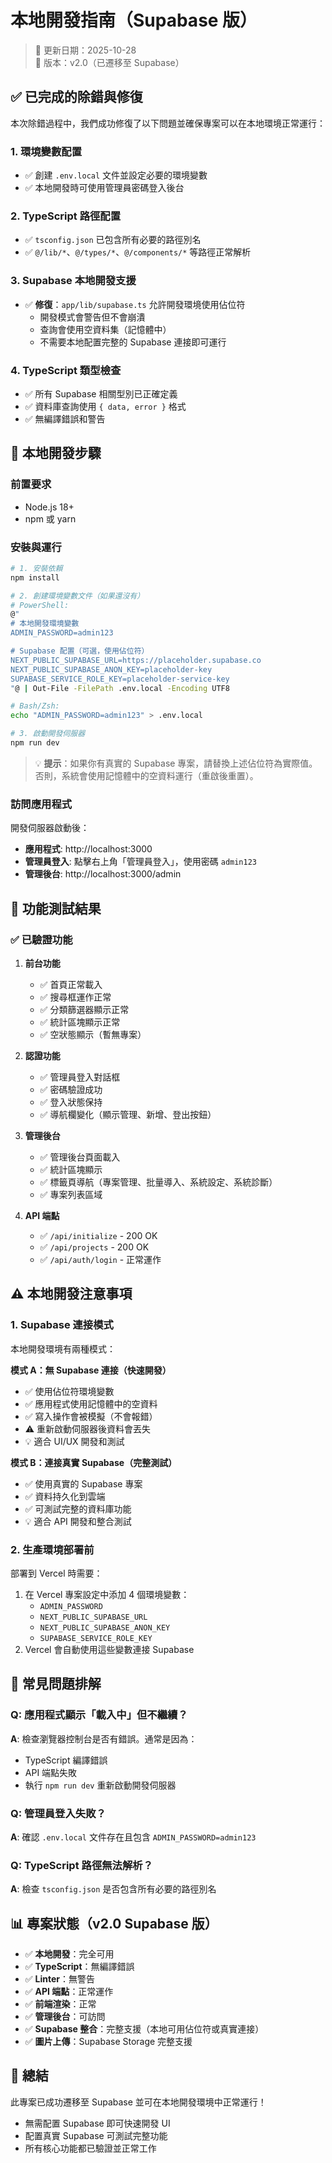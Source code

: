 # 本地開發指南（Supabase 版）

> 📅 更新日期：2025-10-28  
> 🔄 版本：v2.0（已遷移至 Supabase）

## ✅ 已完成的除錯與修復

本次除錯過程中，我們成功修復了以下問題並確保專案可以在本地環境正常運行：

### 1. **環境變數配置**
- ✅ 創建 `.env.local` 文件並設定必要的環境變數
- ✅ 本地開發時可使用管理員密碼登入後台

### 2. **TypeScript 路徑配置**
- ✅ `tsconfig.json` 已包含所有必要的路徑別名
- ✅ `@/lib/*`、`@/types/*`、`@/components/*` 等路徑正常解析

### 3. **Supabase 本地開發支援**
- ✅ **修復**：`app/lib/supabase.ts` 允許開發環境使用佔位符
  - 開發模式會警告但不會崩潰
  - 查詢會使用空資料集（記憶體中）
  - 不需要本地配置完整的 Supabase 連接即可運行

### 4. **TypeScript 類型檢查**
- ✅ 所有 Supabase 相關型別已正確定義
- ✅ 資料庫查詢使用 `{ data, error }` 格式
- ✅ 無編譯錯誤和警告

## 🚀 本地開發步驟

### 前置要求
- Node.js 18+
- npm 或 yarn

### 安裝與運行

```bash
# 1. 安裝依賴
npm install

# 2. 創建環境變數文件（如果還沒有）
# PowerShell:
@"
# 本地開發環境變數
ADMIN_PASSWORD=admin123

# Supabase 配置（可選，使用佔位符）
NEXT_PUBLIC_SUPABASE_URL=https://placeholder.supabase.co
NEXT_PUBLIC_SUPABASE_ANON_KEY=placeholder-key
SUPABASE_SERVICE_ROLE_KEY=placeholder-service-key
"@ | Out-File -FilePath .env.local -Encoding UTF8

# Bash/Zsh:
echo "ADMIN_PASSWORD=admin123" > .env.local

# 3. 啟動開發伺服器
npm run dev
```

> 💡 **提示**：如果你有真實的 Supabase 專案，請替換上述佔位符為實際值。
> 否則，系統會使用記憶體中的空資料運行（重啟後重置）。

### 訪問應用程式

開發伺服器啟動後：
- **應用程式**: http://localhost:3000
- **管理員登入**: 點擊右上角「管理員登入」，使用密碼 `admin123`
- **管理後台**: http://localhost:3000/admin

## 📝 功能測試結果

### ✅ 已驗證功能
1. **前台功能**
   - ✅ 首頁正常載入
   - ✅ 搜尋框運作正常
   - ✅ 分類篩選器顯示正常
   - ✅ 統計區塊顯示正常
   - ✅ 空狀態顯示（暫無專案）

2. **認證功能**
   - ✅ 管理員登入對話框
   - ✅ 密碼驗證成功
   - ✅ 登入狀態保持
   - ✅ 導航欄變化（顯示管理、新增、登出按鈕）

3. **管理後台**
   - ✅ 管理後台頁面載入
   - ✅ 統計區塊顯示
   - ✅ 標籤頁導航（專案管理、批量導入、系統設定、系統診斷）
   - ✅ 專案列表區域

4. **API 端點**
   - ✅ `/api/initialize` - 200 OK
   - ✅ `/api/projects` - 200 OK
   - ✅ `/api/auth/login` - 正常運作

## ⚠️ 本地開發注意事項

### 1. **Supabase 連接模式**
本地開發環境有兩種模式：

**模式 A：無 Supabase 連接（快速開發）**
- ✅ 使用佔位符環境變數
- ✅ 應用程式使用記憶體中的空資料
- ✅ 寫入操作會被模擬（不會報錯）
- ⚠️ 重新啟動伺服器後資料會丟失
- 💡 適合 UI/UX 開發和測試

**模式 B：連接真實 Supabase（完整測試）**
- ✅ 使用真實的 Supabase 專案
- ✅ 資料持久化到雲端
- ✅ 可測試完整的資料庫功能
- 💡 適合 API 開發和整合測試

### 2. **生產環境部署前**
部署到 Vercel 時需要：
1. 在 Vercel 專案設定中添加 4 個環境變數：
   - `ADMIN_PASSWORD`
   - `NEXT_PUBLIC_SUPABASE_URL`
   - `NEXT_PUBLIC_SUPABASE_ANON_KEY`
   - `SUPABASE_SERVICE_ROLE_KEY`
2. Vercel 會自動使用這些變數連接 Supabase

## 🐛 常見問題排解

### Q: 應用程式顯示「載入中」但不繼續？
**A**: 檢查瀏覽器控制台是否有錯誤。通常是因為：
- TypeScript 編譯錯誤
- API 端點失敗
- 執行 `npm run dev` 重新啟動開發伺服器

### Q: 管理員登入失敗？
**A**: 確認 `.env.local` 文件存在且包含 `ADMIN_PASSWORD=admin123`

### Q: TypeScript 路徑無法解析？
**A**: 檢查 `tsconfig.json` 是否包含所有必要的路徑別名

## 📊 專案狀態（v2.0 Supabase 版）

- ✅ **本地開發**：完全可用
- ✅ **TypeScript**：無編譯錯誤
- ✅ **Linter**：無警告
- ✅ **API 端點**：正常運作
- ✅ **前端渲染**：正常
- ✅ **管理後台**：可訪問
- ✅ **Supabase 整合**：完整支援（本地可用佔位符或真實連接）
- ✅ **圖片上傳**：Supabase Storage 完整支援

## 🎉 總結

此專案已成功遷移至 Supabase 並可在本地開發環境中正常運行！
- 無需配置 Supabase 即可快速開發 UI
- 配置真實 Supabase 可測試完整功能
- 所有核心功能都已驗證並正常工作

